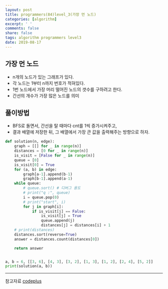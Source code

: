 ```yaml
---
layout: post
title: programmers(84)level_3(가장 먼 노드)
categories: [algorithm]
excerpt: ' '
comments: false
share: false
tags: algorithm programmers level3
date: 2019-08-17
---
```


## 가장 먼 노드

- n개의 노드가 있는 그래프가 있다.
- 각 노드는 1부터 n까지 번호가 적혀있다.
- 1번 노드에서 가장 머리 떨어진 노드의 갯수를 구하려고 한다.
- 간선의 개수가 가장 많은 노드를 의미

## 풀이방법

- BFS로 돌면서, 간선을 탈 때마다 cnt를 1씩 증가시켜주고,
- 결과 배열에 저장한 뒤, 그 배열에서 가장 큰 값을 출력해주는 방향으로 하자.

```python
def solution(n, edge):
    graph = [[] for _ in range(n)]
    distances = [0 for _ in range(n)]
    is_visit = [False for _ in range(n)]
    queue = [0]
    is_visit[0] = True
    for (a, b) in edge:
        graph[a-1].append(b-1)
        graph[b-1].append(a-1)
    while queue:
        # queue.sort() # 디버그 용도
        # print("q :", queue)
        i = queue.pop(0)
        # print("start", i)
        for j in graph[i]:
            if is_visit[j] == False:
                is_visit[j] = True
                queue.append(j)
                distances[j] = distances[i] + 1
    # print(distances)
    distances.sort(reverse=True)
    answer = distances.count(distances[0])

    return answer


a, b = 6, [[3, 6], [4, 3], [3, 2], [1, 3], [1, 2], [2, 4], [5, 2]]
print(solution(a, b))

```

---

참고자료
[codeplus](https://code.plus/course/33)
